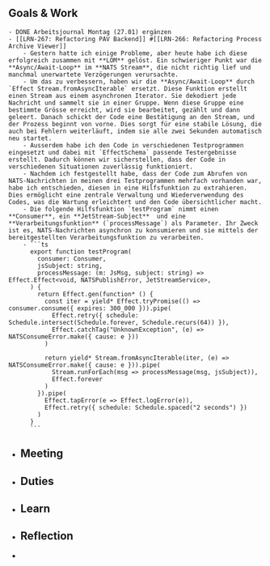 ## Goals & Work
	- DONE Arbeitsjournal Montag (27.01) ergänzen
	- [[LRN-267: Refactoring PAV Backend]] #[[LRN-266: Refactoring Process Archive Viewer]]
		- Gestern hatte ich einige Probleme, aber heute habe ich diese erfolgreich zusammen mit **LOM** gelöst. Ein schwieriger Punkt war die **Async/Await-Loop** im **NATS Stream**, die nicht richtig lief und manchmal unerwartete Verzögerungen verursachte.
		- Um das zu verbessern, haben wir die **Async/Await-Loop** durch `Effect Stream.fromAsyncIterable` ersetzt. Diese Funktion erstellt einen Stream aus einem asynchronen Iterator. Sie dekodiert jede Nachricht und sammelt sie in einer Gruppe. Wenn diese Gruppe eine bestimmte Grösse erreicht, wird sie bearbeitet, gezählt und dann geleert. Danach schickt der Code eine Bestätigung an den Stream, und der Prozess beginnt von vorne. Dies sorgt für eine stabile Lösung, die auch bei Fehlern weiterläuft, indem sie alle zwei Sekunden automatisch neu startet.
		- Ausserdem habe ich den Code in verschiedenen Testprogrammen eingesetzt und dabei mit `EffectSchema` passende Testergebnisse erstellt. Dadurch können wir sicherstellen, dass der Code in verschiedenen Situationen zuverlässig funktioniert.
		- Nachdem ich festgestellt habe, dass der Code zum Abrufen von NATS-Nachrichten in meinen drei Testprogrammen mehrfach vorhanden war, habe ich entschieden, diesen in eine Hilfsfunktion zu extrahieren. Dies ermöglicht eine zentrale Verwaltung und Wiederverwendung des Codes, was die Wartung erleichtert und den Code übersichtlicher macht.
		- Die folgende Hilfsfunktion `testProgram` nimmt einen **Consumer**, ein **JetStream-Subject**  und eine **Verarbeitungsfunktion** (`processMessage`) als Parameter. Ihr Zweck ist es, NATS-Nachrichten asynchron zu konsumieren und sie mittels der bereitgestellten Verarbeitungsfunktion zu verarbeiten.
		- ```ts
		  export function testProgram(
		    consumer: Consumer,
		    jsSubject: string,
		    processMessage: (m: JsMsg, subject: string) => Effect.Effect<void, NATSPublishError, JetStreamService>,
		  ) {
		    return Effect.gen(function* () {
		      const iter = yield* Effect.tryPromise(() => consumer.consume({ expires: 300_000 })).pipe(
		        Effect.retry({ schedule: Schedule.intersect(Schedule.forever, Schedule.recurs(64)) }),
		        Effect.catchTag("UnknownException", (e) => NATSConsumeError.make({ cause: e }))
		      )
		  
		      return yield* Stream.fromAsyncIterable(iter, (e) => NATSConsumeError.make({ cause: e })).pipe(
		        Stream.runForEach(msg => processMessage(msg, jsSubject)),
		        Effect.forever
		      )
		    }).pipe(
		      Effect.tapError(e => Effect.logError(e)),
		      Effect.retry({ schedule: Schedule.spaced("2 seconds") })
		    )
		  }
		  ```
- ## Meeting
- ## Duties
- ## Learn
- ## Reflection
-